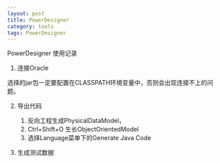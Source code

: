 ```yaml
---
layout: post
title: PowerDesigner
category: tools
tags: PowerDesigner
---
```


PowerDesigner 使用记录

1. 连接Oracle

选择的jar包一定要配置在CLASSPATH环境变量中，否则会出现连接不上的问题。

2. 导出代码
   1. 反向工程生成PhysicalDataModel，
   2. Ctrl+Shift+O 生长ObjectOrientedModel
   3. 选择Language菜单下的Generate Java Code

3. 生成测试数据
